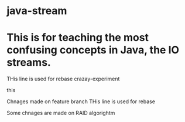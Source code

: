 # java-stream
# This is for teaching the most confusing concepts in Java, the IO streams.

THis line is used for rebase
crazay-experiment



this


Chnages made on feature branch
THis line is used for rebase

Some chnages are made on RAID algorightm
